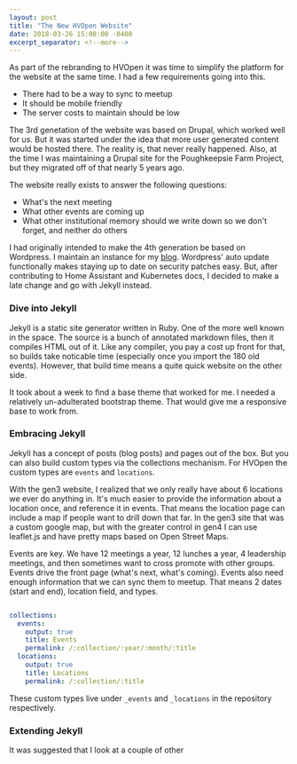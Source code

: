```yaml
---
layout: post
title: "The New HVOpen Website"
date: 2018-03-26 15:00:00 -0400
excerpt_separator: <!--more-->
---
```


As part of the rebranding to HVOpen it was time to simplify the
platform for the website at the same time. I had a few requirements
going into this.

* There had to be a way to sync to meetup
* It should be mobile friendly
* The server costs to maintain should be low

<!--more-->

The 3rd genetation of the website was based on Drupal, which worked
well for us. But it was started under the idea that more user
generated content would be hosted there. The reality is, that never
really happened. Also, at the time I was maintaining a Drupal site for
the Poughkeepsie Farm Project, but they migrated off of that nearly 5
years ago.

The website really exists to answer the following questions:

* What's the next meeting
* What other events are coming up
* What other institutional memory should we write down so we don't
  forget, and neither do others

I had originally intended to make the 4th generation be based on
Wordpress. I maintain an instance for
my [blog](https://dague.net). Wordpress' auto update functionally
makes staying up to date on security patches easy. But, after
contributing to Home Assistant and Kubernetes docs, I decided to make
a late change and go with Jekyll instead.

### Dive into Jekyll ###

Jekyll is a static site generator written in Ruby. One of the more
well known in the space. The source is a bunch of annotated markdown
files, then it compiles HTML out of it. Like any compiler, you pay a
cost up front for that, so builds take noticable time (especially once
you import the 180 old events). However, that build time means a quite
quick website on the other side.

It took about a week to find a base theme that worked for me. I needed
a relatively un-adulterated bootstrap theme. That would give me a
responsive base to work from.

### Embracing Jekyll ###

Jekyll has a concept of posts (blog posts) and pages out of the
box. But you can also build custom types via the collections
mechanism. For HVOpen the custom types are `events` and
`locations`.

With the gen3 website, I realized that we only really have about 6
locations we ever do anything in. It's much easier to provide the
information about a location once, and reference it in events. That
means the location page can include a map if people want to drill down
that far. In the gen3 site that was a custom google map, but with the
greater control in gen4 I can use leaflet.js and have pretty maps
based on Open Street Maps.

Events are key. We have 12 meetings a year, 12 lunches a year, 4
leadership meetings, and then sometimes want to cross promote with
other groups. Events drive the front page (what's next, what's
coming). Events also need enough information that we can sync them to
meetup. That means 2 dates (start and end), location field, and
types.

~~~yaml

collections:
  events:
    output: true
    title: Events
    permalink: /:collection/:year/:month/:title
  locations:
    output: true
    title: Locations
    permalink: /:collection/:title

~~~

These custom types live under `_events` and `_locations` in the
repository respectively.

### Extending Jekyll ###

It was suggested that I look at a couple of other
